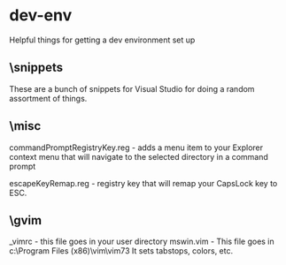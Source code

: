 dev-env
=======

Helpful things for getting a dev environment set up

\snippets
-------------------------------------------------------------------------------------------------
These are a bunch of snippets for Visual Studio for doing a random
assortment of things.

\misc
-------------------------------------------------------------------------------------------------
commandPromptRegistryKey.reg - adds a menu item to your Explorer context menu that will navigate
                               to the selected directory in a command prompt

escapeKeyRemap.reg - registry key that will remap your CapsLock key to ESC.

\gvim
-------------------------------------------------------------------------------------------------
_vimrc - this file goes in your user directory
mswin.vim - This file goes in c:\Program Files (x86)\vim\vim73
            It sets tabstops, colors, etc.


            


